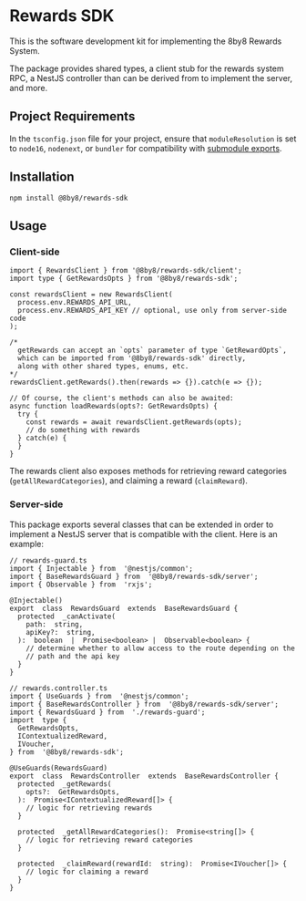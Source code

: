 # Rewards SDK

This is the software development kit for implementing the 8by8 Rewards System.

The package provides shared types, a client stub for the rewards system RPC, a NestJS controller than can be derived from to implement the server, and more.

## Project Requirements

In the `tsconfig.json` file for your project, ensure that `moduleResolution` is set to `node16`, `nodenext`, or `bundler` for compatibility with [submodule exports](https://nodejs.org/api/packages.html#exports).

## Installation

```
npm install @8by8/rewards-sdk
```

## Usage

### Client-side

```
import { RewardsClient } from '@8by8/rewards-sdk/client';
import type { GetRewardsOpts } from '@8by8/rewards-sdk';

const rewardsClient = new RewardsClient(
  process.env.REWARDS_API_URL,
  process.env.REWARDS_API_KEY // optional, use only from server-side code
);

/*
  getRewards can accept an `opts` parameter of type `GetRewardOpts`,
  which can be imported from '@8by8/rewards-sdk' directly,
  along with other shared types, enums, etc.
*/
rewardsClient.getRewards().then(rewards => {}).catch(e => {});

// Of course, the client's methods can also be awaited:
async function loadRewards(opts?: GetRewardsOpts) {
  try {
    const rewards = await rewardsClient.getRewards(opts);
	// do something with rewards
  } catch(e) {
  }
}
```

The rewards client also exposes methods for retrieving reward categories (`getAllRewardCategories`), and claiming a reward (`claimReward`).

### Server-side

This package exports several classes that can be extended in order to implement a NestJS server that is compatible with the client. Here is an example:

```
// rewards-guard.ts
import { Injectable } from  '@nestjs/common';
import { BaseRewardsGuard } from  '@8by8/rewards-sdk/server';
import { Observable } from  'rxjs';

@Injectable()
export  class  RewardsGuard  extends  BaseRewardsGuard {
  protected  _canActivate(
    path:  string,
    apiKey?:  string,
  ):  boolean  |  Promise<boolean> |  Observable<boolean> {
    // determine whether to allow access to the route depending on the
    // path and the api key
  }
}
```

```
// rewards.controller.ts
import { UseGuards } from  '@nestjs/common';
import { BaseRewardsController } from  '@8by8/rewards-sdk/server';
import { RewardsGuard } from  './rewards-guard';
import  type {
  GetRewardsOpts,
  IContextualizedReward,
  IVoucher,
} from  '@8by8/rewards-sdk';

@UseGuards(RewardsGuard)
export  class  RewardsController  extends  BaseRewardsController {
  protected  _getRewards(
    opts?:  GetRewardsOpts,
  ):  Promise<IContextualizedReward[]> {
	// logic for retrieving rewards
  }

  protected  _getAllRewardCategories():  Promise<string[]> {
    // logic for retrieving reward categories
  }

  protected  _claimReward(rewardId:  string):  Promise<IVoucher[]> {
    // logic for claiming a reward
  }
}
```
